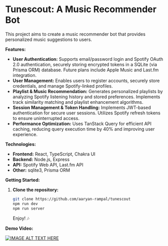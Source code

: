 # Tunescout: A Music Recommender Bot

This project aims to create a music recommender bot that provides personalized music suggestions to users.

**Features:**

- **User Authentication:** Supports email/password login and Spotify OAuth 2.0 authentication, securely storing encrypted tokens in a SQLite (via Prisma ORM) database. Future plans include Apple Music and Last.fm integration.
- **User Management:** Enables users to register accounts, securely store credentials, and manage Spotify-linked profiles.
- **Playlist & Music Recommendation:** Generates personalized playlists by analyzing Spotify listening history and stored preferences. Implements track similarity matching and playlist enhancement algorithms.
- **Session Management & Token Handling:** Implements JWT-based authentication for secure user sessions. Utilizes Spotify refresh tokens to ensure uninterrupted access.
- **Performance Optimization:** Uses TanStack Query for efficient API caching, reducing query execution time by 40% and improving user experience.

**Technologies:**

- **Frontend:** React, TypeScript, Chakra UI
- **Backend:** Node.js, Express
- **API:** Spotify Web API, Last.fm API
- **Other:** sqlite3, Prisma ORM

**Getting Started:**

1. **Clone the repository:**
   ```bash
   git clone https://github.com/aaryan-rampal/tunescout
   npm run dev
   npm run server
   ```

   Enjoy! 🎶

**Demo Video:**

[![IMAGE ALT TEXT HERE](https://img.youtube.com/vi/Zsazn-n3pHo/0.jpg)](https://www.youtube.com/watch?v=Zsazn-n3pHo)
